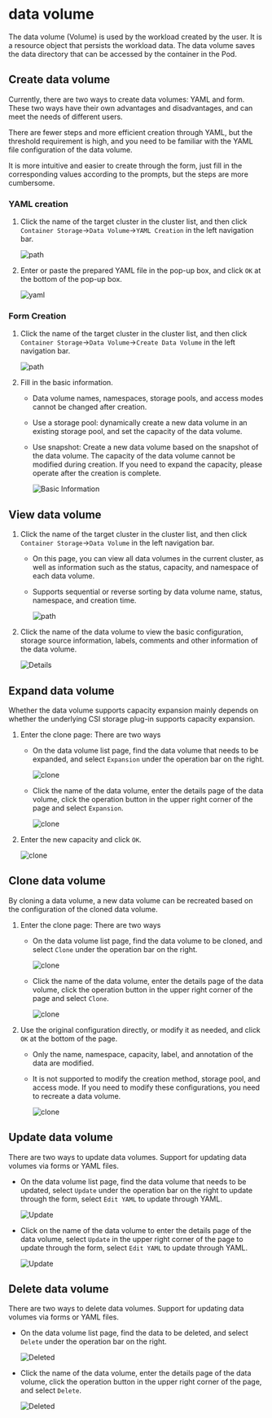 # data volume

The data volume (Volume) is used by the workload created by the user. It is a resource object that persists the workload data. The data volume saves the data directory that can be accessed by the container in the Pod.

## Create data volume

Currently, there are two ways to create data volumes: YAML and form. These two ways have their own advantages and disadvantages, and can meet the needs of different users.

There are fewer steps and more efficient creation through YAML, but the threshold requirement is high, and you need to be familiar with the YAML file configuration of the data volume.

It is more intuitive and easier to create through the form, just fill in the corresponding values ​​according to the prompts, but the steps are more cumbersome.

### YAML creation

1. Click the name of the target cluster in the cluster list, and then click `Container Storage`->`Data Volume`->`YAML Creation` in the left navigation bar.

    ![path](../../images/pvc01.png)

2. Enter or paste the prepared YAML file in the pop-up box, and click `OK` at the bottom of the pop-up box.

    ![yaml](../../images/pvc02.png)

### Form Creation

1. Click the name of the target cluster in the cluster list, and then click `Container Storage`->`Data Volume`->`Create Data Volume` in the left navigation bar.

    ![path](../../images/pvc03.png)

2. Fill in the basic information.

    - Data volume names, namespaces, storage pools, and access modes cannot be changed after creation.
    - Use a storage pool: dynamically create a new data volume in an existing storage pool, and set the capacity of the data volume.
    - Use snapshot: Create a new data volume based on the snapshot of the data volume. The capacity of the data volume cannot be modified during creation. If you need to expand the capacity, please operate after the creation is complete.

        ![Basic Information](../../images/pvc04.png)

## View data volume

1. Click the name of the target cluster in the cluster list, and then click `Container Storage`->`Data Volume` in the left navigation bar.

    - On this page, you can view all data volumes in the current cluster, as well as information such as the status, capacity, and namespace of each data volume.

    - Supports sequential or reverse sorting by data volume name, status, namespace, and creation time.

        ![path](../../images/pvc05.png)

2. Click the name of the data volume to view the basic configuration, storage source information, labels, comments and other information of the data volume.

    ![Details](../../images/pvc06.png)

## Expand data volume

Whether the data volume supports capacity expansion mainly depends on whether the underlying CSI storage plug-in supports capacity expansion.

1. Enter the clone page: There are two ways

    - On the data volume list page, find the data volume that needs to be expanded, and select `Expansion` under the operation bar on the right.

        ![clone](../../images/pvc14.png)

    - Click the name of the data volume, enter the details page of the data volume, click the operation button in the upper right corner of the page and select `Expansion`.

        ![clone](../../images/pvc15.png)

2. Enter the new capacity and click `OK`.

    ![clone](../../images/pvc16.png)

## Clone data volume

By cloning a data volume, a new data volume can be recreated based on the configuration of the cloned data volume.

1. Enter the clone page: There are two ways

    - On the data volume list page, find the data volume to be cloned, and select `Clone` under the operation bar on the right.

        ![clone](../../images/pvc11.png)

    - Click the name of the data volume, enter the details page of the data volume, click the operation button in the upper right corner of the page and select `Clone`.

        ![clone](../../images/pvc13.png)

2. Use the original configuration directly, or modify it as needed, and click `OK` at the bottom of the page.

    - Only the name, namespace, capacity, label, and annotation of the data are modified.
    - It is not supported to modify the creation method, storage pool, and access mode. If you need to modify these configurations, you need to recreate a data volume.

        ![clone](../../images/pvc12.png)

## Update data volume

There are two ways to update data volumes. Support for updating data volumes via forms or YAML files.

- On the data volume list page, find the data volume that needs to be updated, select `Update` under the operation bar on the right to update through the form, select `Edit YAML` to update through YAML.

    ![Update](../../images/pvc07.png)

- Click on the name of the data volume to enter the details page of the data volume, select `Update` in the upper right corner of the page to update through the form, select `Edit YAML` to update through YAML.

    ![Update](../../images/pvc08.png)

## Delete data volume

There are two ways to delete data volumes. Support for updating data volumes via forms or YAML files.

- On the data volume list page, find the data to be deleted, and select `Delete` under the operation bar on the right.

    ![Deleted](../../images/pvc09.png)

- Click the name of the data volume, enter the details page of the data volume, click the operation button in the upper right corner of the page, and select `Delete`.

    ![Deleted](../../images/pvc10.png)